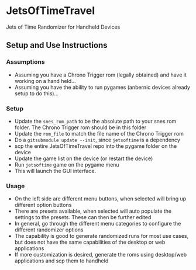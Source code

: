 # JetsOfTimeTravel
Jets of Time Randomizer for Handheld Devices

## Setup and Use Instructions

### Assumptions
- Assuming you have a Chrono Trigger rom (legally obtained) and have it working on a hand held...
- Assuming you have the ability to run pygames (anbernic devices already setup to do this)...

### Setup
- Update the `snes_rom_path` to be the absolute path to your snes rom folder.  The Chrono Trigger rom should be in this folder
- Update the `rom_file` to match the file name of the Chrono Trigger rom
- Do a `gitsubmodule update --init`, since `jetsoftime` is a dependency
- scp the entire JetsOfTimeTravel repo into the pygame folder on the device
- Update the game list on the device (or restart the device)
- Run `jetsoftime` game on the pygame menu
- This will launch the GUI interface.

### Usage
- On the left side are different menu buttons, when selected will bring up different option buttons
- There are presets available, when selected will auto populate the settings to the presets.  These can then be further edited
- In general, go through the different menu categories to configure the different randomizer options
- The capability is good to generate randomized runs for most use cases, but does not have the same capabilities of the desktop or web applications
- If more customization is desired, generate the roms using desktop/web applications and scp them to handheld
